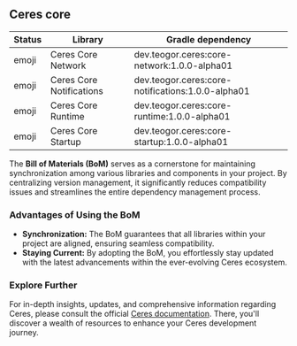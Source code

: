 ## Ceres core

| Status | Library | Gradle dependency |
| ------ | ------- | ----------------- |
| emoji | Ceres Core Network | dev.teogor.ceres:core-network:1.0.0-alpha01 |
| emoji | Ceres Core Notifications | dev.teogor.ceres:core-notifications:1.0.0-alpha01 |
| emoji | Ceres Core Runtime | dev.teogor.ceres:core-runtime:1.0.0-alpha01 |
| emoji | Ceres Core Startup | dev.teogor.ceres:core-startup:1.0.0-alpha01 |

The **Bill of Materials (BoM)** serves as a cornerstone for maintaining synchronization among various libraries and components in your project. By centralizing version management, it significantly reduces compatibility issues and streamlines the entire dependency management process.

### Advantages of Using the BoM

- **Synchronization:** The BoM guarantees that all libraries within your project are aligned, ensuring seamless compatibility.
- **Staying Current:** By adopting the BoM, you effortlessly stay updated with the latest advancements within the ever-evolving Ceres ecosystem.

### Explore Further

For in-depth insights, updates, and comprehensive information regarding Ceres, please consult the official [Ceres documentation](/docs/). There, you'll discover a wealth of resources to enhance your Ceres development journey.

